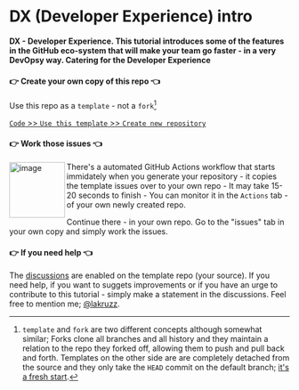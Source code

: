 # DX (Developer Experience) intro

**DX - Developer Experience. This tutorial introduces some of the features in the GitHub eco-system that will make your team go faster - in a very DevOpsy way. Catering for the Developer Experience**

#### 👉 Create your own copy of this repo 👈

Use this repo as a `template` - not a `fork`[^template]

[^template]: `template` and `fork` are two different concepts although somewhat similar; Forks clone all branches and all history and they maintain a relation to the repo they forked off, allowing them to push and pull back and forth. Templates on the other side are are completely detached from the source and they only take the `HEAD` commit on the default branch; [it's a fresh start](https://docs.github.com/en/repositories/creating-and-managing-repositories/creating-a-repository-from-a-template#about-repository-templates). 

[`Code` >> `Use this template` >> `Create new repository`](/../../generate "Note that all links in GitHub issues, discussions and .md files opens default in the same tab as your current - so make it a habit to hold down CTRL (Windows & Linux) or ⌘ (Mac) when you click a link")

#### 👉 Work those issues 👈

<img width="100" align="left" alt="image" src="https://user-images.githubusercontent.com/155492/219313640-1328aefb-7695-41d2-bbef-5c5ffe6ab079.png"> There's a automated GitHub Actions workflow that starts immidately when you generate your repository - it copies the template issues over to your own repo - It may take 15-20 seconds to finish - You can monitor it in the `Actions` tab - of your own newly created repo.

Continue there - in your own repo. Go to the "issues" tab in your own copy and simply work the issues.

#### 👉 If you need help 👈
The [discussions](https://github.com/thetechcollective/dx-intro/discussions "Note that all links in GitHub issues, discussions and .md files opens default in the same tab as your current - so make it a habit to hold down CTRL (Windows & Linux) or ⌘ (Mac) when you click a link") are enabled on the template repo (your source). If you need help, if you want to suggets improvements or if you have an urge to contribute to this tutorial - simply make a statement in the discussions. Feel free to mention me; [@lakruzz](https://github.com/lakruzz).
